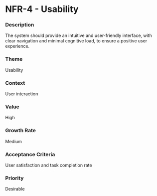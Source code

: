

#  NFR-4 - Usability



### Description

<p>The system should provide an intuitive and user-friendly interface, with clear navigation and minimal cognitive load, to ensure a positive user experience.</p>




### Theme

Usability





### Context

<p>User interaction</p>





### Value

High





### Growth Rate

Medium





### Acceptance Criteria

<p>User satisfaction and task completion rate</p>





### Priority

Desirable



















